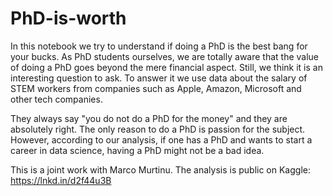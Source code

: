 # PhD-is-worth

In this notebook we try to understand if doing a PhD is the best bang for your bucks. As PhD students ourselves, we are totally aware that the value of doing a PhD goes beyond the mere financial aspect. Still, we think it is an interesting question to ask. To answer it we use data about the salary of STEM workers from companies such as Apple, Amazon, Microsoft and other tech companies.

They always say "you do not do a PhD for the money" and they are absolutely right. The only reason to do a PhD is passion for the subject. However, according to our analysis, if one has a PhD and wants to start a career in data science, having a PhD might not be a bad idea.

This is a joint work with Marco Murtinu.
The analysis is public on Kaggle:
https://lnkd.in/d2f44u3B
